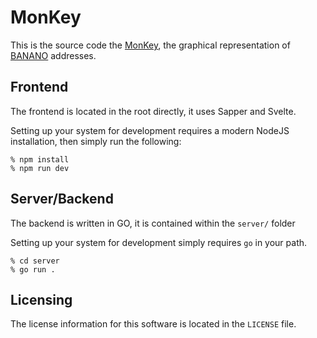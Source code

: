 # MonKey

This is the source code the [MonKey](https://monkey.banano.cc/), the graphical representation of [BANANO](https://banano.cc) addresses.

## Frontend

The frontend is located in the root directly, it uses Sapper and Svelte.

Setting up your system for development requires a modern NodeJS installation, then simply run the following:

```
% npm install
% npm run dev
```

## Server/Backend

The backend is written in GO, it is contained within the `server/` folder

Setting up your system for development simply requires `go` in your path.

```
% cd server
% go run .
```

## Licensing

The license information for this software is located in the `LICENSE` file.